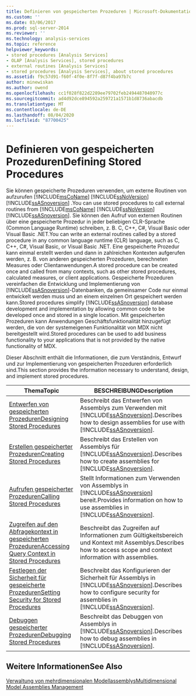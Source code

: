 ```yaml
---
title: Definieren von gespeicherten Prozeduren | Microsoft-Dokumentation
ms.custom: ''
ms.date: 03/06/2017
ms.prod: sql-server-2014
ms.reviewer: ''
ms.technology: analysis-services
ms.topic: reference
helpviewer_keywords:
- stored procedures [Analysis Services]
- OLAP [Analysis Services], stored procedures
- external routines [Analysis Services]
- stored procedures [Analysis Services], about stored procedures
ms.assetid: f9c57d91-f60f-4f0e-8f7f-d87f4ba97b7c
author: minewiskan
ms.author: owend
ms.openlocfilehash: cc1f028f822d2289ee79702feb2494487040977c
ms.sourcegitcommit: ad4d92dce894592a259721a1571b1d8736abacdb
ms.translationtype: MT
ms.contentlocale: de-DE
ms.lasthandoff: 08/04/2020
ms.locfileid: "87700425"
---
```

# <a name="defining-stored-procedures"></a><span data-ttu-id="1af07-102">Definieren von gespeicherten Prozeduren</span><span class="sxs-lookup"><span data-stu-id="1af07-102">Defining Stored Procedures</span></span>
  <span data-ttu-id="1af07-103">Sie können gespeicherte Prozeduren verwenden, um externe Routinen von aufzurufen [!INCLUDE[msCoName](../../includes/msconame-md.md)] [!INCLUDE[ssNoVersion](../../includes/ssnoversion-md.md)] [!INCLUDE[ssASnoversion](../../includes/ssasnoversion-md.md)] .</span><span class="sxs-lookup"><span data-stu-id="1af07-103">You can use stored procedures to call external routines from [!INCLUDE[msCoName](../../includes/msconame-md.md)] [!INCLUDE[ssNoVersion](../../includes/ssnoversion-md.md)] [!INCLUDE[ssASnoversion](../../includes/ssasnoversion-md.md)].</span></span> <span data-ttu-id="1af07-104">Sie können den Aufruf von externen Routinen über eine gespeicherte Prozedur in jeder beliebigen CLR-Sprache (Common Language Runtime) schreiben, z. B. C, C++, C#, Visual Basic oder Visual Basic .NET.</span><span class="sxs-lookup"><span data-stu-id="1af07-104">You can write an external routines called by a stored procedure in any common language runtime (CLR) language, such as C, C++, C#, Visual Basic, or Visual Basic .NET.</span></span> <span data-ttu-id="1af07-105">Eine gespeicherte Prozedur kann einmal erstellt werden und dann in zahlreichen Kontexten aufgerufen werden, z. B. von anderen gespeicherten Prozeduren, berechneten Measures oder Clientanwendungen.</span><span class="sxs-lookup"><span data-stu-id="1af07-105">A stored procedure can be created once and called from many contexts, such as other stored procedures, calculated measures, or client applications.</span></span> <span data-ttu-id="1af07-106">Gespeicherte Prozeduren vereinfachen die Entwicklung und Implementierung von [!INCLUDE[ssASnoversion](../../includes/ssasnoversion-md.md)]-Datenbanken, da gemeinsamer Code nur einmal entwickelt werden muss und an einem einzelnen Ort gespeichert werden kann.</span><span class="sxs-lookup"><span data-stu-id="1af07-106">Stored procedures simplify [!INCLUDE[ssASnoversion](../../includes/ssasnoversion-md.md)] database development and implementation by allowing common code to be developed once and stored in a single location.</span></span> <span data-ttu-id="1af07-107">Mit gespeicherten Prozeduren kann Anwendungen Geschäftsfunktionalität hinzugefügt werden, die von der systemeigenen Funktionalität von MDX nicht bereitgestellt wird.</span><span class="sxs-lookup"><span data-stu-id="1af07-107">Stored procedures can be used to add business functionality to your applications that is not provided by the native functionality of MDX.</span></span>  
  
 <span data-ttu-id="1af07-108">Dieser Abschnitt enthält die Informationen, die zum Verständnis, Entwurf und zur Implementierung von gespeicherten Prozeduren erforderlich sind.</span><span class="sxs-lookup"><span data-stu-id="1af07-108">This section provides the information necessary to understand, design, and implement stored procedures.</span></span>  
  
|<span data-ttu-id="1af07-109">Thema</span><span class="sxs-lookup"><span data-stu-id="1af07-109">Topic</span></span>|<span data-ttu-id="1af07-110">BESCHREIBUNG</span><span class="sxs-lookup"><span data-stu-id="1af07-110">Description</span></span>|  
|-----------|-----------------|  
|[<span data-ttu-id="1af07-111">Entwerfen von gespeicherten Prozeduren</span><span class="sxs-lookup"><span data-stu-id="1af07-111">Designing Stored Procedures</span></span>](../multidimensional-models-extending-olap-stored-procedures/designing-stored-procedures.md)|<span data-ttu-id="1af07-112">Beschreibt das Entwerfen von Assemblys zum Verwenden mit [!INCLUDE[ssASnoversion](../../includes/ssasnoversion-md.md)].</span><span class="sxs-lookup"><span data-stu-id="1af07-112">Describes how to design assemblies for use with [!INCLUDE[ssASnoversion](../../includes/ssasnoversion-md.md)].</span></span>|  
|[<span data-ttu-id="1af07-113">Erstellen gespeicherter Prozeduren</span><span class="sxs-lookup"><span data-stu-id="1af07-113">Creating Stored Procedures</span></span>](creating-stored-procedures.md)|<span data-ttu-id="1af07-114">Beschreibt das Erstellen von Assemblys für [!INCLUDE[ssASnoversion](../../includes/ssasnoversion-md.md)].</span><span class="sxs-lookup"><span data-stu-id="1af07-114">Describes how to create assemblies for [!INCLUDE[ssASnoversion](../../includes/ssasnoversion-md.md)].</span></span>|  
|[<span data-ttu-id="1af07-115">Aufrufen gespeicherter Prozeduren</span><span class="sxs-lookup"><span data-stu-id="1af07-115">Calling Stored Procedures</span></span>](calling-stored-procedures.md)|<span data-ttu-id="1af07-116">Stellt Informationen zum Verwenden von Assemblys in [!INCLUDE[ssASnoversion](../../includes/ssasnoversion-md.md)] bereit.</span><span class="sxs-lookup"><span data-stu-id="1af07-116">Provides information on how to use assemblies in [!INCLUDE[ssASnoversion](../../includes/ssasnoversion-md.md)].</span></span>|  
|[<span data-ttu-id="1af07-117">Zugreifen auf den Abfragekontext in gespeicherten Prozeduren</span><span class="sxs-lookup"><span data-stu-id="1af07-117">Accessing Query Context in Stored Procedures</span></span>](accessing-query-context-in-stored-procedures.md)|<span data-ttu-id="1af07-118">Beschreibt das Zugreifen auf Informationen zum Gültigkeitsbereich und Kontext mit Assemblys.</span><span class="sxs-lookup"><span data-stu-id="1af07-118">Describes how to access scope and context information with assemblies.</span></span>|  
|[<span data-ttu-id="1af07-119">Festlegen der Sicherheit für gespeicherte Prozeduren</span><span class="sxs-lookup"><span data-stu-id="1af07-119">Setting Security for Stored Procedures</span></span>](setting-security-for-stored-procedures.md)|<span data-ttu-id="1af07-120">Beschreibt das Konfigurieren der Sicherheit für Assemblys in [!INCLUDE[ssASnoversion](../../includes/ssasnoversion-md.md)].</span><span class="sxs-lookup"><span data-stu-id="1af07-120">Describes how to configure security for assemblies in [!INCLUDE[ssASnoversion](../../includes/ssasnoversion-md.md)].</span></span>|  
|[<span data-ttu-id="1af07-121">Debuggen gespeicherter Prozeduren</span><span class="sxs-lookup"><span data-stu-id="1af07-121">Debugging Stored Procedures</span></span>](debugging-stored-procedures.md)|<span data-ttu-id="1af07-122">Beschreibt das Debuggen von Assemblys in [!INCLUDE[ssASnoversion](../../includes/ssasnoversion-md.md)].</span><span class="sxs-lookup"><span data-stu-id="1af07-122">Describes how to debug assemblies in [!INCLUDE[ssASnoversion](../../includes/ssasnoversion-md.md)].</span></span>|  
  
## <a name="see-also"></a><span data-ttu-id="1af07-123">Weitere Informationen</span><span class="sxs-lookup"><span data-stu-id="1af07-123">See Also</span></span>  
 [<span data-ttu-id="1af07-124">Verwaltung von mehrdimensionalen Modellassemblys</span><span class="sxs-lookup"><span data-stu-id="1af07-124">Multidimensional Model Assemblies Management</span></span>](../multidimensional-models/multidimensional-model-assemblies-management.md)  
  
  
